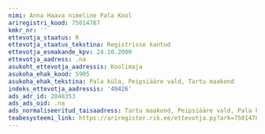 ```yaml
---
nimi: Anna Haava nimeline Pala Kool
ariregistri_kood: 75014787
kmkr_nr: ''
ettevotja_staatus: R
ettevotja_staatus_tekstina: Registrisse kantud
ettevotja_esmakande_kpv: 24.10.2000
ettevotja_aadress: .na
asukoht_ettevotja_aadressis: Koolimaja
asukoha_ehak_kood: 5905
asukoha_ehak_tekstina: Pala küla, Peipsiääre vald, Tartu maakond
indeks_ettevotja_aadressis: '49426'
ads_adr_id: 2848353
ads_ads_oid: .na
ads_normaliseeritud_taisaadress: Tartu maakond, Peipsiääre vald, Pala küla, Koolimaja
teabesysteemi_link: https://ariregister.rik.ee/ettevotja.py?ark=75014787&ref=rekvisiidid
---
```


